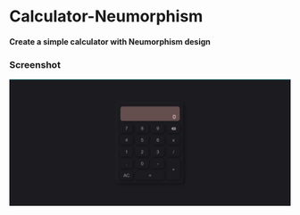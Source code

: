 # Calculator-Neumorphism

#### Create a simple calculator with Neumorphism design

### Screenshot
![sample](https://github.com/Pankaj455/Calculator-Neumorphism/blob/master/Screenshot%20(105).png)
